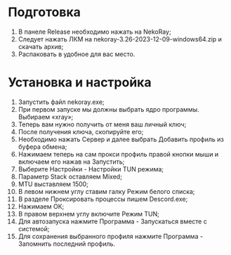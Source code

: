 # Подготовка
1. В панеле Release необходимо нажать на NekoRay;
2. Следует нажать ЛКМ на nekoray-3.26-2023-12-09-windows64.zip и скачать архив;
3. Распаковать в удобное для вас место.

# Установка и настройка
1. Запустить файл nekoray.exe;
2. При первом запуске мы должны выбрать ядро программы. Выбираем «xray»;
3. Теперь вам нужно получить от меня ваш личный ключ;
4. После получения ключа, скопируйте его;
5. Необходимо нажать Сервер и далее выбрать Добавить профиль из буфера обмена;
6. Нажимаем теперь на сам прокси профиль правой кнопки мыши и включаем его нажав на Запустить;
7. Выберите Настройки - Настройки TUN режима;
8. Параметр Stack оставляем Mixed;
9. MTU выставляем 1500;
10. В левом нижнем углу ставим галку Режим белого списка;
11. В разделе Проксировать процессы пишем Descord.exe;
12. Нажимаем ОК;
13. В правом верхнем углу включите Режим TUN;
14. Для автозапуска нажмите Программа - Запускаться вместе с системой;
15. Для сохранения выбранного профиля нажмите Программа - Запомнить последний профиль.
